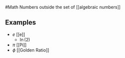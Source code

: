 #Math 
Numbers outside the set of [[algebraic numbers]]
## Examples
* $\displaystyle e$ [[e]]
	* $\displaystyle \ln(2)$
* $\displaystyle \pi$ [[Pi]]
* $\displaystyle \phi$ [[Golden Ratio]]